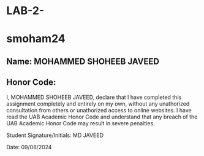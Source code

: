 # LAB-2-

# smoham24

## Name: MOHAMMED SHOHEEB JAVEED

## Honor Code:

I, MOHAMMED SHOHEEB JAVEED, declare that I have completed this assignment completely and entirely on my own, without any unathorized consultation from others or unathorized access to online websites. I have read the UAB Academic Honor Code and understand that any breach of the UAB Academic Honor Code may result in severe penalties.

Student Signature/Initials: MD JAVEED

Date: 09/08/2024
